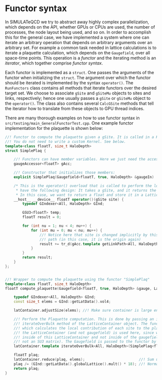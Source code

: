# Functor syntax

In SIMULATeQCD we try to abstract away highly complex parallelization, which
depends on the API, whether GPUs or CPUs are used, the number of processes,
the node layout being used, and so on.
In order to accomplish this for the general case, we have implemented a system where one can
iterate an arbitrary operation that depends on arbitrary arguments over an arbitrary set.
For example a common task needed in lattice calculations is to iterate a plaquette
calculation, which depends on the `Gaugefield`, over all space-time points.
This operation is a _functor_ and the iterating method is an _iterator_,
which together comprise _functor syntax_. 

Each functor is implemented as a `struct`. One passes the arguments of the functor
when initializing the `struct`. The argument over which the functor should
be iterated is implemented by the syntax `operator()`.
The `RunFunctors` class contains all methods that iterate functors over
the desired target set. We choose to associate
`gSite` and `gSiteMu` objects to sites and links, respectively;
hence one usually passes a `gSite` or `gSiteMu` object
to the `operator()`. The class also contains several
`CalcGSite` methods that tell the iterator how to translate from
these objects to GPU thread indices.

There are many thorough examples on how to use functor syntax in
`src/testing/main_GeneralFunctorTest.cpp`. One example functor implementation
for the plaquette is shown below:
```C++
//! Functor to compute the plaquette given a gSite. It is called in a Kernel that is already defined by templates.
//! You do not need to write a custom Kernel. See below.
template<class floatT, size_t HaloDepth>
struct SimplePlaq {

    //! Functors can have member variables. Here we just need the accessor from the gaugefield reference.
    gaugeAccessor<floatT> gAcc;

    //! Constructor that initializes those members:
    explicit SimplePlaq(Gaugefield<floatT, true, HaloDepth> &gaugeIn) : gAcc(gaugeIn.getAccessor()) {}

    /* This is the operator() overload that is called to perform the local plaquette computation. This function has to
     * have the following design: It takes a gSite, and it returns the computed object corresponding to that site.
     * In this case, we want to return a float and store it in a LatticeContainer object. */
    __host__ __device__ floatT operator()(gSite site) {
        typedef GIndexer<All, HaloDepth> GInd;

        GSU3<floatT> temp;
        floatT result = 0;

        for (int nu = 1; nu < 4; nu++) {
            for (int mu = 0; mu < nu; mu++) {
                //! Notice here that site is changed implicitly by this; that is, it ends up at the last point of the
                //! path (in this case, it is the origin again)
                result += tr_d(gAcc.template getLinkPath<All, HaloDepth>(site, mu, nu, Back(mu), Back(nu)));
            }
        }
        return result;
    }
};


//! Wrapper to compute the plaquette using the functor "SimplePlaq"
template<class floatT, size_t HaloDepth>
floatT compute_plaquette(Gaugefield<floatT, true, HaloDepth> &gauge, LatticeContainer<true,floatT> &latContainer) {

    typedef GIndexer<All, HaloDepth> GInd;
    const size_t elems = GInd::getLatData().vol4;

    latContainer.adjustSize(elems); //! Make sure container is large enough to hold one float for each site

    //! Perform the Plaquette computation. This is done by passing an instance of the functor "SimplePlaq" to the
    //! iterateOverBulk method of the LatticeContainer object. The functor "SimplePlaq" is called on each lattice site,
    //! which calculates the local contribution of each site to the plaquette. The "iterateOver..." member function of
    //! the LatticeContainer (and not gaugefield) is used here, since we want to store the results from the computation
    //! inside of this LatticeContainer and not inside of the gaugefield (the result at each site is simply a float and
    //! not an SU3 matrix). The Gaugefield is passed to the functor by reference.
    latContainer.template iterateOverBulk<All, HaloDepth>(SimplePlaq<floatT, HaloDepth>(gauge));

    floatT plaq;
    latContainer.reduce(plaq, elems);                         //! Sum up all contributions
    plaq /= (GInd::getLatData().globalLattice().mult() * 18); //! Normalize
    return plaq;
}
```